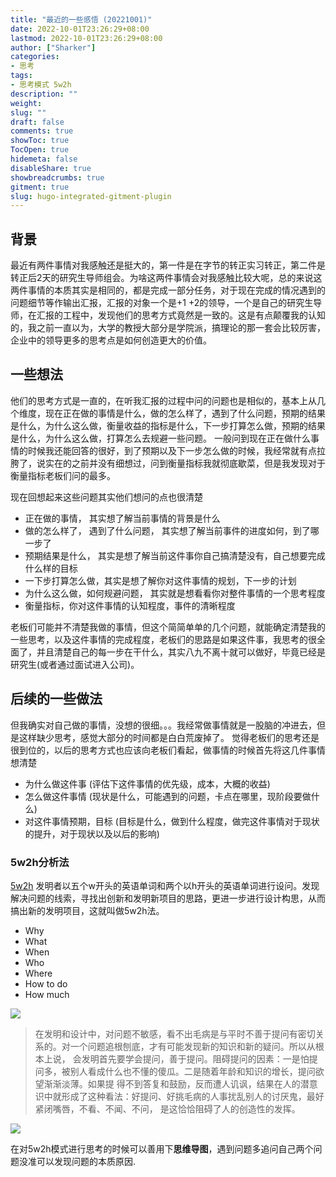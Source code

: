 ```yaml
---
title: "最近的一些感悟 (20221001)"
date: 2022-10-01T23:26:29+08:00 
lastmod: 2022-10-01T23:26:29+08:00
author: ["Sharker"] 
categories: 
- 思考
tags: 
- 思考模式 5w2h
description: ""
weight: 
slug: ""
draft: false 
comments: true 
showToc: true 
TocOpen: true 
hidemeta: false 
disableShare: true 
showbreadcrumbs: true 
gitment: true
slug: hugo-integrated-gitment-plugin
---
```


## 背景
最近有两件事情对我感触还是挺大的，第一件是在字节的转正实习转正，第二件是转正后2天的研究生导师组会。为啥这两件事情会对我感触比较大呢，总的来说这两件事情的本质其实是相同的，都是完成一部分任务，对于现在完成的情况遇到的问题细节等作输出汇报，汇报的对象一个是+1 +2的领导，一个是自己的研究生导师，在汇报的工程中，发现他们的思考方式竟然是一致的。这是有点颠覆我的认知的，我之前一直以为，大学的教授大部分是学院派，搞理论的那一套会比较厉害，企业中的领导更多的思考点是如何创造更大的价值。

## 一些想法
他们的思考方式是一直的，在听我汇报的过程中问的问题也是相似的，基本上从几个维度，现在正在做的事情是什么，做的怎么样了，遇到了什么问题，预期的结果是什么，为什么这么做，衡量收益的指标是什么，下一步打算怎么做，预期的结果是什么，为什么这么做，打算怎么去规避一些问题。
一般问到现在正在做什么事情的时候我还能回答的很好，到了预期以及下一步怎么做的时候，我经常就有点拉胯了，说实在的之前并没有细想过，问到衡量指标我就彻底歇菜，但是我发现对于衡量指标老板们问的最多。

现在回想起来这些问题其实他们想问的点也很清楚
* 正在做的事情， 其实想了解当前事情的背景是什么
* 做的怎么样了， 遇到了什么问题， 其实想了解当前事件的进度如何，到了哪一步了
* 预期结果是什么， 其实是想了解当前这件事你自己搞清楚没有，自己想要完成什么样的目标
* 一下步打算怎么做，其实是想了解你对这件事情的规划，下一步的计划
* 为什么这么做，如何规避问题， 其实就是想看看你对整件事情的一个思考程度
* 衡量指标，你对这件事情的认知程度，事件的清晰程度

老板们可能并不清楚我做的事情，但这个简简单单的几个问题，就能确定清楚我的一些思考，以及这件事情的完成程度，老板们的思路是如果这件事，我思考的很全面了，并且清楚自己的每一步在干什么，其实八九不离十就可以做好，毕竟已经是研究生(或者通过面试进入公司)。

## 后续的一些做法
但我确实对自己做的事情，没想的很细。。。我经常做事情就是一股脑的冲进去，但是这样缺少思考，感觉大部分的时间都是白白荒废掉了。
觉得老板们的思考还是很到位的，以后的思考方式也应该向老板们看起，做事情的时候首先将这几件事情想清楚
* 为什么做这件事 (评估下这件事情的优先级，成本，大概的收益)
* 怎么做这件事情 (现状是什么，可能遇到的问题，卡点在哪里，现阶段要做什么)
* 对这件事情预期，目标 (目标是什么，做到什么程度，做完这件事情对于现状的提升，对于现状以及以后的影响)

### 5w2h分析法
[5w2h](https://zhuanlan.zhihu.com/p/83706941)
发明者以五个w开头的英语单词和两个以h开头的英语单词进行设问。发现解决问题的线索，寻找出创新和发明新项目的思路，更进一步进行设计构思，从而搞出新的发明项目，这就叫做5w2h法。
* Why
* What
* When
* Who
* Where
* How to do
* How much

![](http://media.wjbbf.cn/mweb/16646354979902.jpg)

> 在发明和设计中，对问题不敏感，看不出毛病是与平时不善于提问有密切关系的。对一个问题追根刨底，才有可能发现新的知识和新的疑问。所以从根本上说，
> 会发明首先要学会提问，善于提问。阻碍提问的因素：一是怕提问多，被别人看成什么也不懂的傻瓜。二是随着年龄和知识的增长，提问欲望渐渐淡薄。如果提
> 得不到答复和鼓励，反而遭人讥讽，结果在人的潜意识中就形成了这种看法：好提问、好挑毛病的人事扰乱别人的讨厌鬼，最好紧闭嘴唇，不看、不闻、不问，
> 是这恰恰阻碍了人的创造性的发挥。


![](http://media.wjbbf.cn/mweb/16646375984707.jpg)


在对5w2h模式进行思考的时候可以善用下**思维导图**，遇到问题多追问自己两个问题没准可以发现问题的本质原因.




